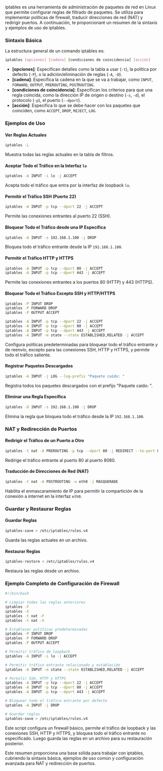 iptables es una herramienta de administración de paquetes de red en Linux que permite configurar reglas de filtrado de paquetes. Se utiliza para implementar políticas de firewall, traducir direcciones de red (NAT) y redirigir puertos. A continuación, te proporcionaré un resumen de la sintaxis y ejemplos de uso de iptables.

### Sintaxis Básica

La estructura general de un comando iptables es:

```bash
iptables [opciones] [cadena] [condiciones de coincidencia] [acción]
```

- **[opciones]**: Especifican detalles como la tabla a usar (`-t`), la política por defecto (`-P`), o la adición/eliminación de reglas (`-A`, `-D`).
- **[cadena]**: Especifica la cadena en la que se va a trabajar, como `INPUT`, `FORWARD`, `OUTPUT`, `PREROUTING`, `POSTROUTING`.
- **[condiciones de coincidencia]**: Especifican los criterios para que una regla coincida, como la dirección IP de origen o destino (`-s`, `-d`), el protocolo (`-p`), el puerto (`--dport`).
- **[acción]**: Especifica lo que se debe hacer con los paquetes que coinciden, como `ACCEPT`, `DROP`, `REJECT`, `LOG`.

### Ejemplos de Uso

#### Ver Reglas Actuales

```bash
iptables -L
```

Muestra todas las reglas actuales en la tabla de filtros.

#### Aceptar Todo el Tráfico en la Interfaz `lo`

```bash
iptables -A INPUT -i lo -j ACCEPT
```

Acepta todo el tráfico que entra por la interfaz de loopback `lo`.

#### Permitir el Tráfico SSH (Puerto 22)

```bash
iptables -A INPUT -p tcp --dport 22 -j ACCEPT
```

Permite las conexiones entrantes al puerto 22 (SSH).

#### Bloquear Todo el Tráfico desde una IP Específica

```bash
iptables -A INPUT -s 192.168.1.100 -j DROP
```

Bloquea todo el tráfico entrante desde la IP `192.168.1.100`.

#### Permitir el Tráfico HTTP y HTTPS

```bash
iptables -A INPUT -p tcp --dport 80 -j ACCEPT
iptables -A INPUT -p tcp --dport 443 -j ACCEPT
```

Permite las conexiones entrantes a los puertos 80 (HTTP) y 443 (HTTPS).

#### Bloquear Todo el Tráfico Excepto SSH y HTTP/HTTPS

```bash
iptables -P INPUT DROP
iptables -P FORWARD DROP
iptables -P OUTPUT ACCEPT

iptables -A INPUT -p tcp --dport 22 -j ACCEPT
iptables -A INPUT -p tcp --dport 80 -j ACCEPT
iptables -A INPUT -p tcp --dport 443 -j ACCEPT
iptables -A INPUT -m state --state ESTABLISHED,RELATED -j ACCEPT
```

Configura políticas predeterminadas para bloquear todo el tráfico entrante y de reenvío, excepto para las conexiones SSH, HTTP y HTTPS, y permite todo el tráfico saliente.

#### Registrar Paquetes Descargados

```bash
iptables -A INPUT -j LOG --log-prefix "Paquete caído: "
```

Registra todos los paquetes descargados con el prefijo "Paquete caído: ".

#### Eliminar una Regla Específica

```bash
iptables -D INPUT -s 192.168.1.100 -j DROP
```

Elimina la regla que bloquea todo el tráfico desde la IP `192.168.1.100`.

### NAT y Redirección de Puertos

#### Redirigir el Tráfico de un Puerto a Otro

```bash
iptables -t nat -A PREROUTING -p tcp --dport 80 -j REDIRECT --to-port 8080
```

Redirige el tráfico entrante al puerto 80 al puerto 8080.

#### Traducción de Direcciones de Red (NAT)

```bash
iptables -t nat -A POSTROUTING -o eth0 -j MASQUERADE
```

Habilita el enmascaramiento de IP para permitir la compartición de la conexión a internet en la interfaz `eth0`.

### Guardar y Restaurar Reglas

#### Guardar Reglas

```bash
iptables-save > /etc/iptables/rules.v4
```

Guarda las reglas actuales en un archivo.

#### Restaurar Reglas

```bash
iptables-restore < /etc/iptables/rules.v4
```

Restaura las reglas desde un archivo.

### Ejemplo Completo de Configuración de Firewall

```bash
#!/bin/bash

# Limpiar todas las reglas anteriores
iptables -F
iptables -X
iptables -t nat -F
iptables -t nat -X

# Establecer políticas predeterminadas
iptables -P INPUT DROP
iptables -P FORWARD DROP
iptables -P OUTPUT ACCEPT

# Permitir tráfico de loopback
iptables -A INPUT -i lo -j ACCEPT

# Permitir tráfico entrante relacionado y establecido
iptables -A INPUT -m state --state ESTABLISHED,RELATED -j ACCEPT

# Permitir SSH, HTTP y HTTPS
iptables -A INPUT -p tcp --dport 22 -j ACCEPT
iptables -A INPUT -p tcp --dport 80 -j ACCEPT
iptables -A INPUT -p tcp --dport 443 -j ACCEPT

# Bloquear todo el tráfico entrante por defecto
iptables -A INPUT -j DROP

# Guardar reglas
iptables-save > /etc/iptables/rules.v4
```

Este script configura un firewall básico, permite el tráfico de loopback y las conexiones SSH, HTTP y HTTPS, y bloquea todo el tráfico entrante no especificado. Luego guarda las reglas en un archivo para su restauración posterior.

Este resumen proporciona una base sólida para trabajar con iptables, cubriendo la sintaxis básica, ejemplos de uso común y configuración avanzada para NAT y redirección de puertos.
